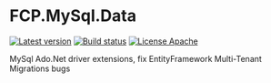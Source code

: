 # FCP.MySql.Data
[![Latest version](https://img.shields.io/nuget/v/FCP.MySql.Data.Entity.svg)](https://www.nuget.org/packages/FCP.MySql.Data.Entity/)   [![Build status](https://ci.appveyor.com/api/projects/status/n00gaslc5ojudhx0?svg=true)](https://ci.appveyor.com/project/wanlitao/fcp-mysql-data)   [![License Apache](https://img.shields.io/badge/license-Apache%202-blue.svg)](http://www.apache.org/licenses/LICENSE-2.0.html)

MySql Ado.Net driver extensions, fix EntityFramework Multi-Tenant Migrations bugs